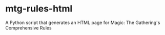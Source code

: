# mtg-rules-html
A Python script that generates an HTML page for Magic: The Gathering's Comprehensive Rules
